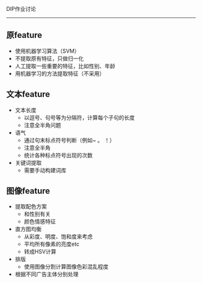 DIP作业讨论

- - -

## 原feature
- 使用机器学习算法（SVM）
- 不提取原有特征，只做归一化
- 人工提取一些重要的特征，比如性别、年龄
- 用机器学习的方法提取特征（不采用）

## 文本feature
- 文本长度
	- 以逗号、句号等为分隔符，计算每个子句的长度
	- 注意全半角问题
- 语气
	- 通过句末标点符号判断（例如~ 。 ！）
	- 注意全半角
	- 统计各种标点符号出现的次数
- 关键词提取
	- 需要手动构建词库

## 图像feature
- 提取配色方案
	- 和性别有关
	- 颜色情感特征
- 直方图均衡
	- 从彩度、明度、饱和度来考虑
	- 平均所有像素的亮度etc
	- 转成HSV计算
- 排版
	- 使用图像分割计算图像色彩混乱程度
- 根据不同广告主体分别处理



